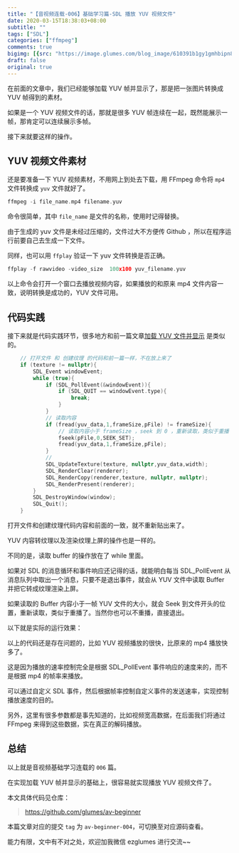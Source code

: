 ```yaml
---
title: "【音视频连载-006】基础学习篇-SDL 播放 YUV 视频文件"
date: 2020-03-15T18:38:03+08:00
subtitle: ""
tags: ["SDL"]
categories: ["ffmpeg"]
comments: true
bigimg: [{src: "https://image.glumes.com/blog_image/610391b1gy1gmhbipn8w5j208x0sgtk7.jpg", desc: ""}]
draft: false
original: true
---
```


在前面的文章中，我们已经能够加载 YUV 帧并显示了，那是把一张图片转换成 YUV 帧得到的素材。


如果是一个 YUV 视频文件的话，那就是很多 YUV 帧连续在一起，既然能展示一帧，那肯定可以连续展示多帧。

接下来就要这样的操作。

<!--more-->

## YUV 视频文件素材

还是要准备一下 YUV 视频素材，不用网上到处去下载，用 FFmpeg 命令将 `mp4` 文件转换成 `yuv` 文件就好了。

```cpp
ffmpeg -i file_name.mp4 filename.yuv
```

命令很简单，其中 `file_name` 是文件的名称，使用时记得替换。

由于生成的 yuv 文件是未经过压缩的，文件过大不方便传 Github ，所以在程序运行前要自己去生成一下文件。

同样，也可以用 `ffplay` 验证一下 yuv 文件转换是否正确。

```cpp
ffplay -f rawvideo -video_size  100x100 yuv_filename.yuv
```

以上命令会打开一个窗口去播放视频内容，如果播放的和原来 mp4 文件内容一致，说明转换是成功的，YUV 文件可用。



## 代码实践

接下来就是代码实践环节，很多地方和前一篇文章[加载 YUV 文件并显示](https://mp.weixin.qq.com/s/nCidtYLmB8_LtAzbW14skg) 是类似的。


```cpp
    // 打开文件 和 创建纹理 的代码和前一篇一样，不在放上来了
    if (texture != nullptr){
        SDL_Event windowEvent;
        while (true){
            if (SDL_PollEvent(&windowEvent)){
                if (SDL_QUIT == windowEvent.type){
                    break;
                }
            }
            // 读取内容
            if (fread(yuv_data,1,frameSize,pFile) != frameSize){
                // 读取内容小于 frameSize ，seek 到 0 ，重新读取，类似于重播
                fseek(pFile,0,SEEK_SET);
                fread(yuv_data,1,frameSize,pFile);
            }
            //
            SDL_UpdateTexture(texture, nullptr,yuv_data,width);
            SDL_RenderClear(renderer);
            SDL_RenderCopy(renderer,texture, nullptr, nullptr);
            SDL_RenderPresent(renderer);
        }
        SDL_DestroyWindow(window);
        SDL_Quit();
    }
```

打开文件和创建纹理代码内容和前面的一致，就不重新贴出来了。

YUV 内容转纹理以及渲染纹理上屏的操作也是一样的。

不同的是，读取 buffer 的操作放在了 while 里面。

如果对 SDL 的消息循环和事件响应还记得的话，就能明白每当 SDL_PollEvent 从消息队列中取出一个消息，只要不是退出事件，就会从 YUV 文件中读取 Buffer 并把它转成纹理渲染上屏。


如果读取的 Buffer 内容小于一帧 YUV 文件的大小，就会  Seek 到文件开头的位置，重新读取，类似于重播了。当然你也可以不重播，直接退出。


以下就是实际的运行效果：




以上的代码还是存在问题的，比如 YUV 视频播放的很快，比原来的 mp4 播放快多了。

这是因为播放的速率控制完全是根据 SDL_PollEvent 事件响应的速度来的，而不是根据 mp4 的帧率来播放。

可以通过自定义 SDL 事件，然后根据帧率控制自定义事件的发送速率，实现控制播放速度的目的。

另外，这里有很多参数都是事先知道的，比如视频宽高数据，在后面我们将通过 FFmpeg 来得到这些数据，实在真正的解码播放。

## 总结


以上就是音视频基础学习连载的 `006` 篇。

在实现加载 YUV 帧并显示的基础上，很容易就实现播放 YUV 视频文件了。

本文具体代码见仓库：

> https://github.com/glumes/av-beginner

本篇文章对应的提交 `tag` 为 `av-beginner-004`，可切换至对应源码查看。

能力有限，文中有不对之处，欢迎加我微信 ezglumes 进行交流~~